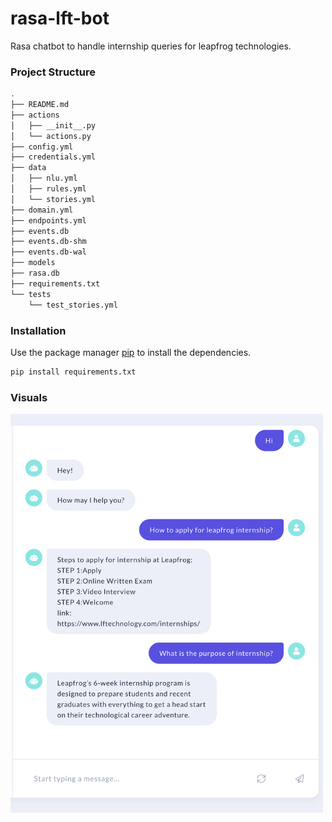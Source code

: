 # rasa-lft-bot
Rasa chatbot to handle internship queries for leapfrog technologies.

### Project Structure
```bash
.
├── README.md
├── actions
│   ├── __init__.py
│   └── actions.py
├── config.yml
├── credentials.yml
├── data
│   ├── nlu.yml
│   ├── rules.yml
│   └── stories.yml
├── domain.yml
├── endpoints.yml
├── events.db
├── events.db-shm
├── events.db-wal
├── models
├── rasa.db
├── requirements.txt
└── tests
    └── test_stories.yml

```

### Installation

Use the package manager [pip](https://pip.pypa.io/en/stable/) to install the dependencies.
```bash
pip install requirements.txt
```

### Visuals

<img src = "screenshot/chatbot_screen_shot.png" width = "500">
